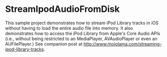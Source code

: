 # StreamIpodAudioFromDisk
This sample project demonstrates how to stream iPod Library tracks in iOS without having to load the entire audio file into memory.  It also demonstrates how to access the iPod Library from Apple's Core Audio APIs (i.e., without being restricted to an MediaPlayer, AVAudioPlayer or even an AUFilePlayer.) See companion post at http://www.mojolama.com/streaming-ipod-library-tracks.
